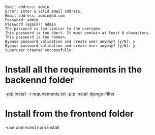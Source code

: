 ```
Email address: admin
Error: Enter a valid email address.
Email address: admin@ad.com
Password: admin
Password (again): admin
The password is too similar to the username.
This password is too short. It must contain at least 8 characters.
This password is too common.
Bypass password validation and create user anyway? [y/N]: y
Bypass password validation and create user anyway? [y/N]: y
Superuser created successfully.
```

# Install all the requirements in the backennd folder
-pip install -r requirements.txt
-pip install django-filter

# Install from the frontend folder
-use command npm install